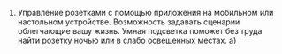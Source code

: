 1) Управление розетками с помощью приложения на мобильном или настольном устройстве. Возможность задавать сценарии облегчающие вашу жизнь. Умная подсветка поможет без труда найти розетку ночью или в слабо освещенных местах.
а) 